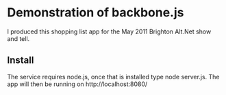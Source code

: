 # Demonstration of backbone.js
I produced this shopping list app for the May 2011 Brighton Alt.Net show and tell.

## Install
The service requires node.js, once that is installed type node server.js. The app will then be running on http://localhost:8080/

